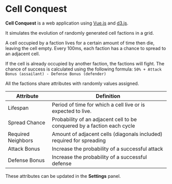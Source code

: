 # Cell Conquest

**Cell Conquest** is a web application using [Vue.js](https://github.com/vuejs/vue) and [d3.js](https://github.com/d3/d3).

It simulates the evolution of randomly generated cell factions in a grid.

A cell occupied by a faction lives for a certain amount of time then die, leaving the cell empty.
Every 100ms, each faction has a chance to spread to an adjacent cell.

If the cell is already occupied by another faction, the factions will fight.
The chance of success is calculated using the following formula:
`50% + Attack Bonus (assailant) - Defense Bonus (defender)`

All the factions share attributes with randomly values assigned.

Attribute | Definition
------------ | -------------
Lifespan | Period of time for which a cell live or is expected to live.
Spread Chance | Probability of an adjacent cell to be conquered by a faction each cycle
Required Neighbors | Amount of adjacent cells (diagonals included) required for spreading
Attack Bonus | Increase the probability of a successful attack
Defense Bonus | Increase the probability of a successful defense

These attributes can be updated in the **Settings** panel.
